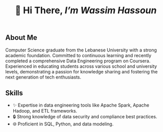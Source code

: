 <!DOCTYPE html>
<html>
<head>
</head>
<body>
    <header>
        <h1 text-align: center> 👋 Hi There, <strong><em>I’m Wassim Hassoun</em></strong></h1>
    </header>
    <main>
        <section>
            <h2>About Me</h2>
            <p>Computer Science graduate from the Lebanese University with a strong academic foundation. Committed to continuous
learning and recently completed a comprehensive Data Engineering program on Coursera. Experienced in educating
students across various school and university levels, demonstrating a passion for knowledge sharing and fostering the
next generation of tech enthusiasts.
</p>
        </section>
        <section>
            <h2>Skills</h2>
            <ul>
                <li>✨ Expertise in data engineering tools like Apache Spark, Apache Hadoop, and ETL frameworks.</li>
                <li>🔒 Strong knowledge of data security and compliance best practices.</li>
                <li>🌐 Proficient in SQL, Python, and data modeling.</li>
            </ul>
        </section>
    </main>
</body>
</html>

